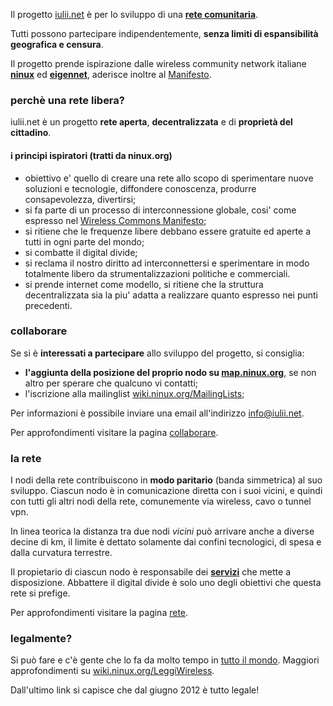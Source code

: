 Il progetto [iulii.net](http://iulii.net "sito del progetoo iulii.net") è per lo sviluppo di una [**rete comunitaria**](http://it.wikipedia.org/wiki/Wireless_community_network "wireless community network su wikipedia").

Tutti possono partecipare indipendentemente, **senza limiti di espansibilità geografica e censura**.

Il progetto prende ispirazione dalle wireless community network italiane [**ninux**](http://wiki.ninux.org "ninux wiki") ed [**eigennet**](http://wiki.eigenlab.org/index.php/EigenNet "eigennet wiki"), aderisce inoltre al [Manifesto](http://wiki.ninux.org/Manifesto "manifesto ninux").

### perchè una rete libera?

iulii.net è un progetto **rete aperta**, **decentralizzata** e di **proprietà del cittadino**. 

#### i principi ispiratori (tratti da ninux.org)

* obiettivo e' quello di creare una rete allo scopo di sperimentare nuove soluzioni e tecnologie, diffondere conoscenza, produrre consapevolezza, divertirsi;
* si fa parte di un processo di interconnessione globale, cosi' come espresso nel [Wireless Commons Manifesto](http://wiki.ninux.org/WirelessCommonsManifesto "Wireless Common Manifesto");
* si ritiene che le frequenze libere debbano essere gratuite ed aperte a tutti in ogni parte del mondo;
* si combatte il digital divide;
* si reclama il nostro diritto ad interconnettersi e sperimentare in modo totalmente libero da strumentalizzazioni politiche e commerciali.
* si prende internet come modello, si ritiene che la struttura decentralizzata sia la piu' adatta a realizzare quanto espresso nei punti precedenti.

### collaborare

Se si è **interessati a partecipare** allo sviluppo del progetto, si consiglia: 

* **l'aggiunta della posizione del proprio nodo su [map.ninux.org](http://map.ninux.org/ "map server ninux")**, se non altro per sperare che qualcuno vi contatti;
* l'iscrizione alla mailinglist [wiki.ninux.org/MailingLists](http://wiki.ninux.org/MailingLists "ninux mailinglist");

Per informazioni è possibile inviare una email all'indirizzo [info@iulii.net](mailto:info@iulii.net "email contatti iulii.net").

Per approfondimenti visitare la pagina [collaborare](./collaborare/ "collaborare").

### la rete

I nodi della rete contribuiscono in **modo paritario** (banda simmetrica) al suo sviluppo. Ciascun nodo è in comunicazione diretta con i suoi vicini, e quindi con tutti gli altri nodi della rete, comunemente via wireless, cavo o tunnel vpn.

In linea teorica la distanza tra due nodi *vicini* può arrivare anche a diverse decine di km, il limite è dettato solamente dai confini tecnologici, di spesa e dalla curvatura terrestre.

Il propietario di ciascun nodo è responsabile dei **[servizi](rete/servizi.html "servizi del progetto iulii.net")** che mette a disposizione. Abbattere il digital divide è solo uno degli obiettivi che questa rete si prefige.

Per approfondimenti visitare la pagina [rete](./rete "approfondimenti").

### legalmente?

Si può fare e c'è gente che lo fa da molto tempo in [tutto il mondo](http://wiki.ninux.org/Links#Wireless_Community_nel_Mondo "wireless community nel mondo"). Maggiori approfondimenti su [wiki.ninux.org/LeggiWireless](http://wiki.ninux.org/LeggiWireless "ninux leggi wireless").

Dall'ultimo link si capisce che dal giugno 2012 è tutto legale!
